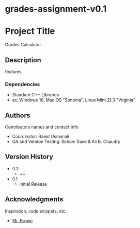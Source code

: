 # grades-assignment-v0.1

# Project Title

Grades Calculator

## Description

features

### Dependencies

- Standard C++ Libraries
- ex. Windows 10, Mac OS "Sonoma", Linux Mint 21.3 "Virginia"

## Authors

Contributors names and contact info

- Coordinator: Raeid Usmanali
- QA and Version Testing: Soham Dave & Ali B. Chaudry

## Version History

- 0.2
  - ~~
- 0.1
  - Initial Release

## Acknowledgments

Inspiration, code snippets, etc.

- [Mr. Brown]()
